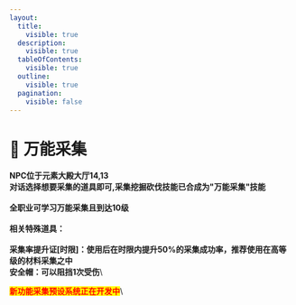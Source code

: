 ```yaml
---
layout:
  title:
    visible: true
  description:
    visible: true
  tableOfContents:
    visible: true
  outline:
    visible: true
  pagination:
    visible: false
---
```


# 🚩 万能采集

**NPC位于元素大殿大厅14,13**\
**对话选择想要采集的道具即可,采集挖掘砍伐技能已合成为"万能采集"技能**\
\
**全职业可学习万能采集且到达10级**\
\
**相关特殊道具：**\
\
**采集率提升证\[时限]：使用后在时限内提升50%的采集成功率，推荐使用在高等级的材料采集之中**\
**安全帽：可以阻挡1次受伤**\




<mark style="color:red;">**新功能采集预设系统正在开发中**</mark>\


